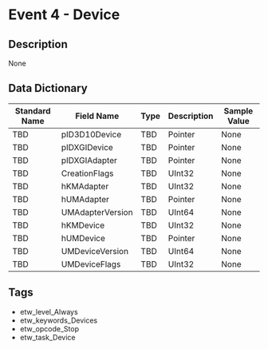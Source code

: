 # Event 4 - Device

## Description
None

## Data Dictionary
|Standard Name|Field Name|Type|Description|Sample Value|
|---|---|---|---|---|
|TBD|pID3D10Device|TBD|Pointer|None|None|
|TBD|pIDXGIDevice|TBD|Pointer|None|None|
|TBD|pIDXGIAdapter|TBD|Pointer|None|None|
|TBD|CreationFlags|TBD|UInt32|None|None|
|TBD|hKMAdapter|TBD|UInt32|None|None|
|TBD|hUMAdapter|TBD|Pointer|None|None|
|TBD|UMAdapterVersion|TBD|UInt64|None|None|
|TBD|hKMDevice|TBD|UInt32|None|None|
|TBD|hUMDevice|TBD|Pointer|None|None|
|TBD|UMDeviceVersion|TBD|UInt64|None|None|
|TBD|UMDeviceFlags|TBD|UInt32|None|None|

## Tags
* etw_level_Always
* etw_keywords_Devices
* etw_opcode_Stop
* etw_task_Device